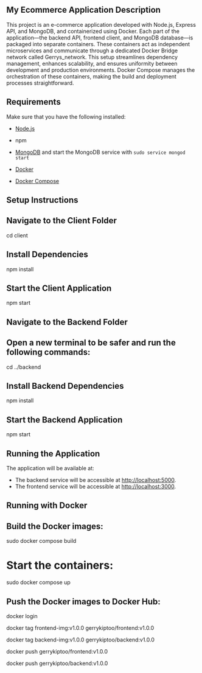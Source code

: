 ##  My Ecommerce Application Description
This project is an e-commerce application developed with Node.js, Express API, and MongoDB, and containerized using Docker. Each part of the application—the backend API, frontend client, and MongoDB database—is packaged into separate containers. These containers act as independent microservices and communicate through a dedicated Docker Bridge network called Gerrys_network. This setup streamlines dependency management, enhances scalability, and ensures uniformity between development and production environments. Docker Compose manages the orchestration of these containers, making the build and deployment processes straightforward.
## Requirements

Make sure that you have the following installed:


- [Node.js](https://www.digitalocean.com/community/tutorials/how-to-install-node-js-on-ubuntu-18-04)

- npm

- [MongoDB](https://docs.mongodb.com/manual/tutorial/install-mongodb-on-ubuntu/) and start the MongoDB service with `sudo service mongod start`

- [Docker](https://docs.docker.com/get-docker/)

- [Docker Compose](https://docs.docker.com/compose/install/)


 ## Setup Instructions

## Navigate to the Client Folder

 cd client

## Install Dependencies

npm install

## Start the Client Application

npm start

## Navigate to the Backend Folder
## Open a new terminal to be safer and run the following commands:

cd ../backend

## Install Backend Dependencies

npm install

## Start the Backend Application

npm start

##  Running the Application
The application will be available at:

- The backend service will be accessible at [http://localhost:5000](http://localhost:5000).
- The frontend service will be accessible at [http://localhost:3000](http://localhost:3000).

  

##  Running with Docker

## Build the Docker images:

sudo docker compose build

# Start the containers:
 
sudo docker compose up
 
 ## Push the Docker images to Docker Hub:

docker login

docker tag frontend-img:v1.0.0 gerrykiptoo/frontend:v1.0.0

docker tag backend-img:v1.0.0 gerrykiptoo/backend:v1.0.0

docker push gerrykiptoo/frontend:v1.0.0

docker push gerrykiptoo/backend:v1.0.0

